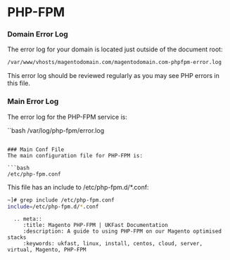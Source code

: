 # PHP-FPM

### Domain Error Log
The error log for your domain is located just outside of the document root:

```bash
/var/www/vhosts/magentodomain.com/magentodomain.com-phpfpm-error.log
```

This error log should be reviewed regularly as you may see PHP errors in this file.

### Main Error Log
The error log for the PHP-FPM service is:

``bash
/var/log/php-fpm/error.log
```

### Main Conf File
The main configuration file for PHP-FPM is:

```bash
/etc/php-fpm.conf
```

This file has an include to /etc/php-fpm.d/*.conf:

```bash
~]# grep include /etc/php-fpm.conf
include=/etc/php-fpm.d/*.conf
```

```eval_rst
  .. meta::
     :title: Magento PHP-FPM | UKFast Documentation
     :description: A guide to using PHP-FPM on our Magento optimised stacks
     :keywords: ukfast, linux, install, centos, cloud, server, virtual, Magento, PHP-FPM

